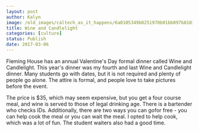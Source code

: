 ```yaml
---
layout: post
author: Kalyn
image: /old_images/caltech_as_it_happens/6a0105349b8251970b01bb097b8101970d.jpg
title: Wine and Candlelight
categories: [culture]
status: Publish
date: 2017-03-06
---
```


Fleming House has an annual Valentine's Day formal dinner called Wine and Candlelight. This year's dinner was my fourth and last Wine and Candlelight dinner. Many students go with dates, but it is not required and plenty of people go alone. The attire is formal, and people love to take pictures before the event.

The price is $35, which may seem expensive, but you get a four course meal, and wine is served to those of legal drinking age. There is a bartender who checks IDs. Additionally, there are two ways you can gofor free - you can help cook the meal or you can wait the meal. I opted to help cook, which was a lot of fun. The student waiters also had a good time.

